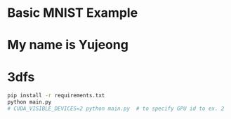 # Basic MNIST Example
# My name is Yujeong
# 3dfs
```bash
pip install -r requirements.txt
python main.py
# CUDA_VISIBLE_DEVICES=2 python main.py  # to specify GPU id to ex. 2
```
